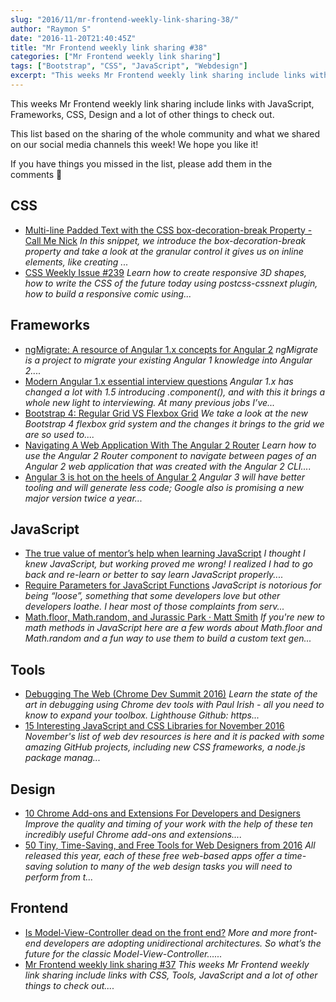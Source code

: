 ```yaml
---
slug: "2016/11/mr-frontend-weekly-link-sharing-38/"
author: "Raymon S"
date: "2016-11-20T21:40:45Z"
title: "Mr Frontend weekly link sharing #38"
categories: ["Mr Frontend weekly link sharing"]
tags: ["Bootstrap", "CSS", "JavaScript", "Webdesign"]
excerpt: "This weeks Mr Frontend weekly link sharing include links with JavaScript, Frameworks, CSS, Design a..."
---
```


This weeks Mr Frontend weekly link sharing include links with JavaScript, Frameworks, CSS, Design and a lot of other things to check out.

This list based on the sharing of the whole community and what we shared on our social media channels this week! We hope you like it!

If you have things you missed in the list, please add them in the comments 🙂

## CSS

* [Multi-line Padded Text with the CSS box-decoration-break Property - Call Me Nick](http://buff.ly/2gfMVnN "Multi-line Padded Text with the CSS box-decoration-break Property - Call Me Nick") _In this snippet, we introduce the box-decoration-break property and take a look at the granular control it gives us on inline elements, like creating ..._
* [CSS Weekly Issue #239](http://buff.ly/2gfMqJA "Issue #239") _Learn how to create responsive 3D shapes, how to write the CSS of the future today using postcss-cssnext plugin, how to build a responsive comic using..._

## Frameworks

* [ngMigrate: A resource of Angular 1.x concepts for Angular 2](http://buff.ly/2gjlbhl "ngMigrate: A resource of Angular 1.x concepts for Angular 2") _ngMigrate is a project to migrate your existing Angular 1 knowledge into Angular 2...._
* [Modern Angular 1.x essential interview questions](http://buff.ly/2fYuGOs "Modern Angular 1.x essential interview questions") _Angular 1.x has changed a lot with 1.5 introducing .component(), and with this it brings a whole new light to interviewing. At many previous jobs I’ve..._
* [Bootstrap 4: Regular Grid VS Flexbox Grid](http://buff.ly/2eEIwJE "Bootstrap 4: Regular Grid VS Flexbox Grid") _We take a look at the new Bootstrap 4 flexbox grid system and the changes it brings to the grid we are so used to...._
* [Navigating A Web Application With The Angular 2 Router](http://buff.ly/2fHdv5k "Navigating A Web Application With The Angular 2 Router") _Learn how to use the Angular 2 Router component to navigate between pages of an Angular 2 web application that was created with the Angular 2 CLI...._
* [Angular 3 is hot on the heels of Angular 2](http://buff.ly/2eNUjRn "Angular 3 is hot on the heels of Angular 2") _Angular 3 will have better tooling and will generate less code; Google also is promising a new major version twice a year..._

## JavaScript

* [The true value of mentor’s help when learning JavaScript](http://blog.mrfrontend.org/2016/11/true-value-mentors-help-learning-javascript/ "The true value of mentor’s help when learning JavaScript") _I thought I knew JavaScript, but working proved me wrong! I realized I had to go back and re-learn or better to say learn JavaScript properly...._
* [Require Parameters for JavaScript Functions](http://buff.ly/2eECgBM "Require Parameters for JavaScript Functions") _JavaScript is notorious for being “loose”, something that some developers love but other developers loathe. I hear most of those complaints from serv..._
* [Math.floor, Math.random, and Jurassic Park · Matt Smith](http://buff.ly/2fTB9xV "Math.floor, Math.random, and Jurassic Park · Matt Smith") _If you're new to math methods in JavaScript here are a few words about Math.floor and Math.random and a fun way to use them to build a custom text gen..._

## Tools

* [Debugging The Web (Chrome Dev Summit 2016)](http://buff.ly/2gkKqAy "Debugging The Web (Chrome Dev Summit 2016)") _Learn the state of the art in debugging using Chrome dev tools with Paul Irish - all you need to know to expand your toolbox. Lighthouse Github: https..._
* [15 Interesting JavaScript and CSS Libraries for November 2016](http://buff.ly/2gfItVY "15 Interesting JavaScript and CSS Libraries for November 2016") _November's list of web dev resources is here and it is packed with some amazing GitHub projects, including new CSS frameworks, a node.js package manag..._

## Design

* [10 Chrome Add-ons and Extensions For Developers and Designers](http://buff.ly/2gp1zJt "10 Chrome Add-ons and Extensions For Developers and Designers") _Improve the quality and timing of your work with the help of these ten incredibly useful Chrome add-ons and extensions...._
* [50 Tiny, Time-Saving, and Free Tools for Web Designers from 2016](http://buff.ly/2gbdZ7w "50 Tiny, Time-Saving, and Free Tools for Web Designers from 2016") _All released this year, each of these free web-based apps offer a time-saving solution to many of the web design tasks you will need to perform from t..._

## Frontend

* [Is Model-View-Controller dead on the front end?](http://buff.ly/2gmrr7V "Is Model-View-Controller dead on the front end?") _More and more front-end developers are adopting unidirectional architectures. So what’s the future for the classic Model-View-Controller…..._
* [Mr Frontend weekly link sharing #37](http://blog.mrfrontend.org/2016/11/mr-frontend-weekly-link-sharing-37/ "Mr Frontend weekly link sharing #37") _This weeks Mr Frontend weekly link sharing include links with CSS, Tools, JavaScript and a lot of other things to check out...._